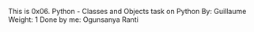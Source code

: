 This is 0x06. Python - Classes and Objects task on
Python
 By: Guillaume
 Weight: 1
 Done by me: Ogunsanya Ranti
